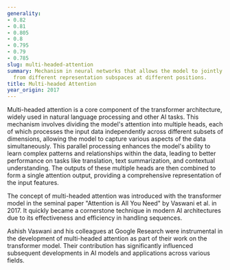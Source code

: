 ```yaml
---
generality:
- 0.82
- 0.81
- 0.805
- 0.8
- 0.795
- 0.79
- 0.785
slug: multi-headed-attention
summary: Mechanism in neural networks that allows the model to jointly attend to information
  from different representation subspaces at different positions.
title: Multi-headed Attention
year_origin: 2017
---
```


Multi-headed attention is a core component of the transformer architecture, widely used in natural language processing and other AI tasks. This mechanism involves dividing the model's attention into multiple heads, each of which processes the input data independently across different subsets of dimensions, allowing the model to capture various aspects of the data simultaneously. This parallel processing enhances the model's ability to learn complex patterns and relationships within the data, leading to better performance on tasks like translation, text summarization, and contextual understanding. The outputs of these multiple heads are then combined to form a single attention output, providing a comprehensive representation of the input features.

The concept of multi-headed attention was introduced with the transformer model in the seminal paper "Attention is All You Need" by Vaswani et al. in 2017. It quickly became a cornerstone technique in modern AI architectures due to its effectiveness and efficiency in handling sequences.

Ashish Vaswani and his colleagues at Google Research were instrumental in the development of multi-headed attention as part of their work on the transformer model. Their contribution has significantly influenced subsequent developments in AI models and applications across various fields.